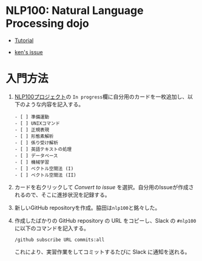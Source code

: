 # NLP100: Natural Language Processing dojo

- [Tutorial](http://www.cl.ecei.tohoku.ac.jp/nlp100/)

- [ken's issue](https://github.com/smartnova/19-allhands/issues/1)

# 入門方法

1. [NLP100プロジェクト](https://github.com/smartnova/19-allhands/projects/1)の `In progress`欄に自分用のカードを一枚追加し、以下のような内容を記入する。

    ```
    - [ ] 準備運動
    - [ ] UNIXコマンド
    - [ ] 正規表現
    - [ ] 形態素解析
    - [ ] 係り受け解析
    - [ ] 英語テキストの処理
    - [ ] データベース
    - [ ] 機械学習
    - [ ] ベクトル空間法 (I)
    - [ ] ベクトル空間法 (II)
    ```

1. カードを右クリックして *Convert to issue* を選択。自分用のIssueが作成されるので、そこに進捗状況を記録する。

1. 新しいGitHub repositoryを作成。脇田は`nlp100`と銘々した。

1. 作成したばかりの GitHub repository の URL をコピーし、Slack の `#nlp100` に以下のコマンドを記入する。

    `/github subscribe URL commits:all`

    これにより、実習作業をしてコミットするたびに Slack に通知を送れる。
